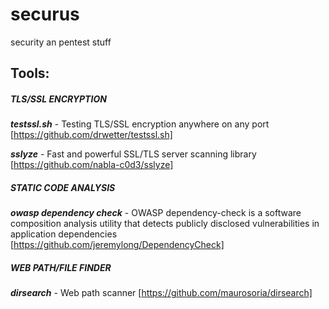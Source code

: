 # securus

security an pentest stuff


## Tools:

##### TLS/SSL ENCRYPTION


  **_testssl.sh_** - Testing TLS/SSL encryption anywhere on any port [https://github.com/drwetter/testssl.sh]

  **_sslyze_** - Fast and powerful SSL/TLS server scanning library [https://github.com/nabla-c0d3/sslyze]

##### STATIC CODE ANALYSIS


  **_owasp dependency check_** - OWASP dependency-check is a software composition analysis utility that detects publicly disclosed vulnerabilities in application dependencies [https://github.com/jeremylong/DependencyCheck]
  
##### WEB PATH/FILE FINDER
  
  **_dirsearch_** - Web path scanner [https://github.com/maurosoria/dirsearch]
